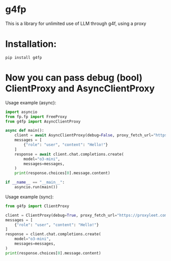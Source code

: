 # g4fp
This is a library for unlimited use of LLM through g4f, using a proxy
# Installation:
```
pip install g4fp
```
# Now you can pass debug (bool) ClientProxy and AsyncClientProxy
Usage example (async):
```py
import asyncio
from fp.fp import FreeProxy
from g4fp import AsyncClientProxy

async def main():
    client = await AsyncClientProxy(debug=False, proxy_fetch_url="https://proxyleet.com/proxy/type=http&speed=479&key=<api_key>")
    messages = [
        {"role": "user", "content": "Hello!"}
    ]
    response = await client.chat.completions.create(
        model="o3-mini",
        messages=messages,
    )
    print(response.choices[0].message.content)

if __name__ == "__main__":
    asyncio.run(main())
```
Usage example (sync):
```py
from g4fp import ClientProxy

client = ClientProxy(debug=True, proxy_fetch_url="https://proxyleet.com/proxy/type=http&speed=479&key=<api_key>")
messages = [
    {"role": "user", "content": "Hello!"}
]
response = client.chat.completions.create(
    model="o3-mini",
    messages=messages,
)
print(response.choices[0].message.content)
```
